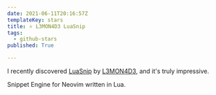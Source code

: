 ```yaml
---
date: 2021-06-11T20:16:57Z
templateKey: stars
title: ⭐ L3MON4D3 LuaSnip
tags:
  - github-stars
published: True

---
```


I recently discovered [LuaSnip](https://github.com/L3MON4D3/LuaSnip) by [L3MON4D3](https://github.com/L3MON4D3), and it's truly impressive.

Snippet Engine for Neovim written in Lua.
